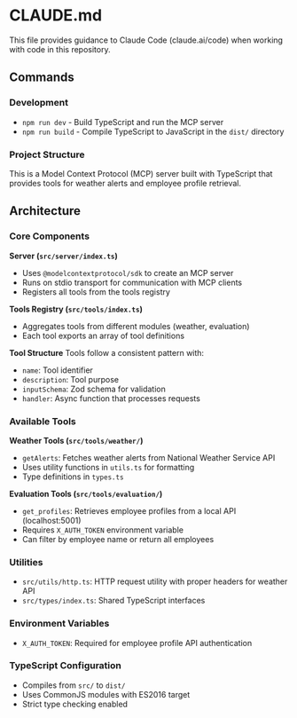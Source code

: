 # CLAUDE.md

This file provides guidance to Claude Code (claude.ai/code) when working with code in this repository.

## Commands

### Development

- `npm run dev` - Build TypeScript and run the MCP server
- `npm run build` - Compile TypeScript to JavaScript in the `dist/` directory

### Project Structure

This is a Model Context Protocol (MCP) server built with TypeScript that provides tools for weather alerts and employee profile retrieval.

## Architecture

### Core Components

**Server (`src/server/index.ts`)**

- Uses `@modelcontextprotocol/sdk` to create an MCP server
- Runs on stdio transport for communication with MCP clients
- Registers all tools from the tools registry

**Tools Registry (`src/tools/index.ts`)**

- Aggregates tools from different modules (weather, evaluation)
- Each tool exports an array of tool definitions

**Tool Structure**
Tools follow a consistent pattern with:

- `name`: Tool identifier
- `description`: Tool purpose
- `inputSchema`: Zod schema for validation
- `handler`: Async function that processes requests

### Available Tools

**Weather Tools (`src/tools/weather/`)**

- `getAlerts`: Fetches weather alerts from National Weather Service API
- Uses utility functions in `utils.ts` for formatting
- Type definitions in `types.ts`

**Evaluation Tools (`src/tools/evaluation/`)**

- `get_profiles`: Retrieves employee profiles from a local API (localhost:5001)
- Requires `X_AUTH_TOKEN` environment variable
- Can filter by employee name or return all employees

### Utilities

- `src/utils/http.ts`: HTTP request utility with proper headers for weather API
- `src/types/index.ts`: Shared TypeScript interfaces

### Environment Variables

- `X_AUTH_TOKEN`: Required for employee profile API authentication

### TypeScript Configuration

- Compiles from `src/` to `dist/`
- Uses CommonJS modules with ES2016 target
- Strict type checking enabled

